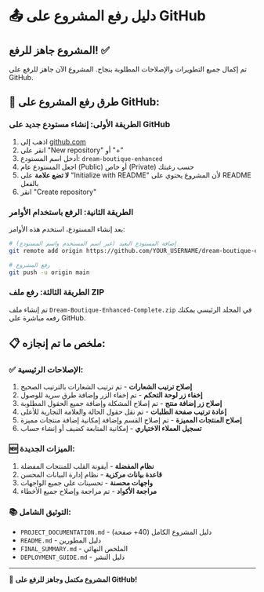 # 📤 دليل رفع المشروع على GitHub

## المشروع جاهز للرفع! ✅

تم إكمال جميع التطويرات والإصلاحات المطلوبة بنجاح. المشروع الآن جاهز للرفع على GitHub.

## 🚀 طرق رفع المشروع على GitHub:

### الطريقة الأولى: إنشاء مستودع جديد على GitHub
1. اذهب إلى [github.com](https://github.com)
2. انقر على "New repository" أو "+"
3. أدخل اسم المستودع: `dream-boutique-enhanced`
4. اجعل المستودع عام (Public) أو خاص (Private) حسب رغبتك
5. **لا تضع علامة** على "Initialize with README" لأن المشروع يحتوي على README بالفعل
6. انقر "Create repository"

### الطريقة الثانية: الرفع باستخدام الأوامر
بعد إنشاء المستودع، استخدم هذه الأوامر:

```bash
# إضافة المستودع البعيد (غير اسم المستخدم واسم المستودع)
git remote add origin https://github.com/YOUR_USERNAME/dream-boutique-enhanced.git

# رفع المشروع
git push -u origin main
```

### الطريقة الثالثة: رفع ملف ZIP
تم إنشاء ملف `Dream-Boutique-Enhanced-Complete.zip` في المجلد الرئيسي يمكنك رفعه مباشرة على GitHub.

## 📋 ملخص ما تم إنجازه:

### ✅ الإصلاحات الرئيسية:
1. **إصلاح ترتيب الشعارات** - تم ترتيب الشعارات بالترتيب الصحيح
2. **إخفاء زر لوحة التحكم** - تم إخفاء الزر وإضافة طرق سرية للوصول
3. **إصلاح زر إضافة منتج** - تم إصلاح المشكلة وإضافة جميع الحقول المطلوبة
4. **إعادة ترتيب صفحة الطلبات** - تم نقل حقول الحالة والعلامة التجارية للأعلى
5. **إصلاح المنتجات المميزة** - تم إصلاح القسم وإضافة إمكانية إضافة منتجات مميزة
6. **تسجيل العملاء الاختياري** - إمكانية المتابعة كضيف أو إنشاء حساب

### 🆕 الميزات الجديدة:
1. **نظام المفضلة** - أيقونة القلب للمنتجات المفضلة
2. **قاعدة بيانات مركزية** - نظام إدارة البيانات المحسن
3. **واجهات محسنة** - تحسينات على جميع الواجهات
4. **مراجعة الأكواد** - تم مراجعة وإصلاح جميع الأخطاء

### 📚 التوثيق الشامل:
- `PROJECT_DOCUMENTATION.md` - دليل المشروع الكامل (40+ صفحة)
- `README.md` - دليل المطورين
- `FINAL_SUMMARY.md` - الملخص النهائي
- `DEPLOYMENT_GUIDE.md` - دليل النشر

---

🎉 **المشروع مكتمل وجاهز للرفع على GitHub!**